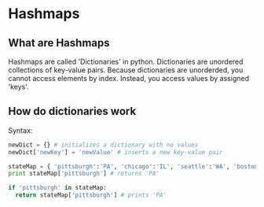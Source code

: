 # Hashmaps

## What are Hashmaps
Hashmaps are called 'Dictionaries' in python. </n>
Dictionaries are unordered collections of key-value pairs. </n>
Because dictionaries are unorderded, you cannot access elements by index. Instead, you access values by assigned 'keys'. 

## How do dictionaries work
Syntax:
```python
newDict = {} # initializes a dictionary with no values
newDict['newKey'] = 'newValue' # inserts a new key-value pair

stateMap = { 'pittsburgh':'PA', 'chicago':'IL', 'seattle':'WA', 'boston':'MA' } # initializes a dictionary with predefined values
print stateMap['pittsburgh'] # returns 'PA'

if 'pittsburgh' in stateMap:
  return stateMap['pittsburgh'] # prints 'PA'

```
